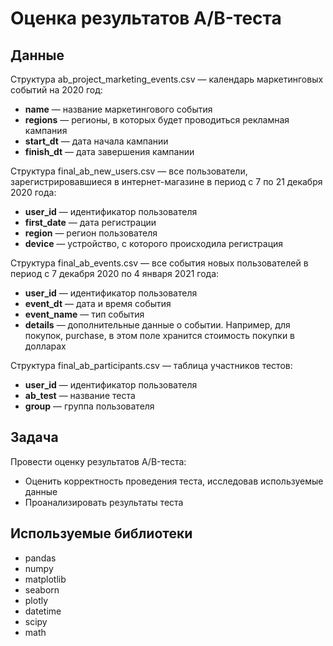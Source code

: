 # Оценка результатов A/B-теста

## Данные 

Структура ab_project_marketing_events.csv — календарь маркетинговых событий на 2020 год: 
  
- **name** — название маркетингового события
- **regions** — регионы, в которых будет проводиться рекламная кампания
- **start_dt** — дата начала кампании
- **finish_dt** — дата завершения кампании

Структура final_ab_new_users.csv — все пользователи, зарегистрировавшиеся в интернет-магазине в период с 7 по 21 декабря 2020 года:

- **user_id** — идентификатор пользователя
- **first_date** — дата регистрации
- **region** — регион пользователя
- **device** — устройство, с которого происходила регистрация

Структура final_ab_events.csv — все события новых пользователей в период с 7 декабря 2020 по 4 января 2021 года:

- **user_id** — идентификатор пользователя
- **event_dt** — дата и время события
- **event_name** — тип события
- **details** — дополнительные данные о событии. Например, для покупок, purchase, в этом поле хранится стоимость покупки в долларах

Структура final_ab_participants.csv — таблица участников тестов:

- **user_id** — идентификатор пользователя
- **ab_test** — название теста
- **group** — группа пользователя

## Задача

Провести оценку результатов A/B-теста:

- Оценить корректность проведения теста, исследовав используемые данные 
- Проанализировать результаты теста

## Используемые библиотеки

- pandas
- numpy
- matplotlib
- seaborn
- plotly
- datetime
- scipy
- math
